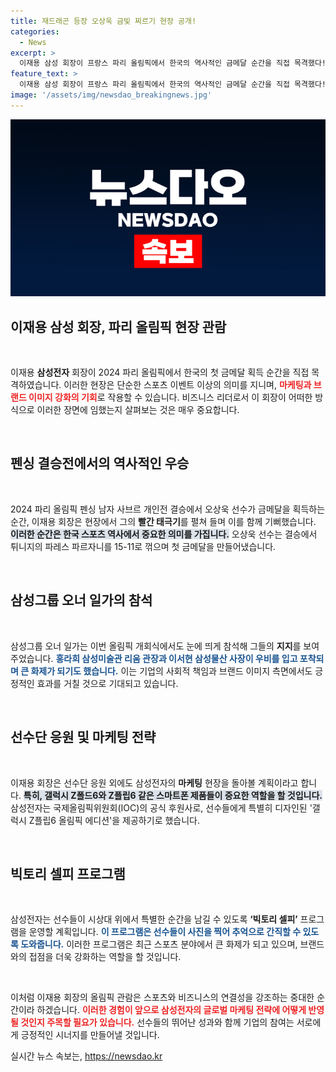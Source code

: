 ```yaml
---
title: 재드래곤 등장 오상욱 금빛 찌르기 현장 공개!
categories:
  - News
excerpt: >
  이재용 삼성 회장이 프랑스 파리 올림픽에서 한국의 역사적인 금메달 순간을 직접 목격했다! 오상욱의 감동적인 승리를 응원하며 삼성의 올림픽 마케팅 현장도 둘러본다. 지금 바로 그 감동의 순간을 확인하세요!
feature_text: >
  이재용 삼성 회장이 프랑스 파리 올림픽에서 한국의 역사적인 금메달 순간을 직접 목격했다! 오상욱의 감동적인 승리를 응원하며 삼성의 올림픽 마케팅 현장도 둘러본다. 지금 바로 그 감동의 순간을 확인하세요!
image: '/assets/img/newsdao_breakingnews.jpg'
---
```


<p><img src="/assets/img/newsdao_breakingnews.jpg" alt="pcversion 속보" /></p>

<h2 data-ke-size="size26">이재용 삼성 회장, 파리 올림픽 현장 관람</h2>

<p data-ke-size="size16">&nbsp;</p>

<p>이재용 <b>삼성전자</b> 회장이 2024 파리 올림픽에서 한국의 첫 금메달 획득 순간을 직접 목격하였습니다. 이러한 현장은 단순한 스포츠 이벤트 이상의 의미를 지니며, <b><span style="color: #ee2323;">마케팅과 브랜드 이미지 강화의 기회</span></b>로 작용할 수 있습니다. 비즈니스 리더로서 이 회장이 어떠한 방식으로 이러한 장면에 임했는지 살펴보는 것은 매우 중요합니다.</p>

<p data-ke-size="size16">&nbsp;</p>

<h2 data-ke-size="size26">펜싱 결승전에서의 역사적인 우승</h2>

<p data-ke-size="size16">&nbsp;</p>

<p>2024 파리 올림픽 펜싱 남자 사브르 개인전 결승에서 오상욱 선수가 금메달을 획득하는 순간, 이재용 회장은 현장에서 그의 <b>빨간 태극기</b>를 펼쳐 들며 이를 함께 기뻐했습니다. <b><span style="background-color: #21538527;">이러한 순간은 한국 스포츠 역사에서 중요한 의미를 가집니다.</span></b> 오상욱 선수는 결승에서 튀니지의 파레스 파르자니를 15-11로 꺾으며 첫 금메달을 만들어냈습니다. </p>

<p data-ke-size="size16">&nbsp;</p>

<h2 data-ke-size="size26">삼성그룹 오너 일가의 참석</h2>

<p data-ke-size="size16">&nbsp;</p>

<p>삼성그룹 오너 일가는 이번 올림픽 개회식에서도 눈에 띄게 참석해 그들의 <b>지지</b>를 보여주었습니다. <b><span style="color: #1a5490;">홍라희 삼성미술관 리움 관장과 이서현 삼성물산 사장이 우비를 입고 포착되며 큰 화제가 되기도 했습니다.</span></b> 이는 기업의 사회적 책임과 브랜드 이미지 측면에서도 긍정적인 효과를 거칠 것으로 기대되고 있습니다.</p>

<p data-ke-size="size16">&nbsp;</p>

<h2 data-ke-size="size26">선수단 응원 및 마케팅 전략</h2>

<p data-ke-size="size16">&nbsp;</p>

<p>이재용 회장은 선수단 응원 외에도 삼성전자의 <b>마케팅</b> 현장을 돌아볼 계획이라고 합니다. <b><span style="background-color: #21538527;">특히, 갤럭시 Z폴드6와 Z플립6 같은 스마트폰 제품들이 중요한 역할을 할 것입니다.</span></b> 삼성전자는 국제올림픽위원회(IOC)의 공식 후원사로, 선수들에게 특별히 디자인된 '갤럭시 Z플립6 올림픽 에디션'을 제공하기로 했습니다. </p>

<p data-ke-size="size16">&nbsp;</p>

<h2 data-ke-size="size26">빅토리 셀피 프로그램</h2>

<p data-ke-size="size16">&nbsp;</p>

<p>삼성전자는 선수들이 시상대 위에서 특별한 순간을 남길 수 있도록 <b>‘빅토리 셀피’</b> 프로그램을 운영할 계획입니다. <b><span style="color: #1a5490;">이 프로그램은 선수들이 사진을 찍어 추억으로 간직할 수 있도록 도와줍니다.</span></b> 이러한 프로그램은 최근 스포츠 분야에서 큰 화제가 되고 있으며, 브랜드와의 접점을 더욱 강화하는 역할을 할 것입니다. </p>

<p data-ke-size="size16">&nbsp;</p>

<p>이처럼 이재용 회장의 올림픽 관람은 스포츠와 비즈니스의 연결성을 강조하는 중대한 순간이라 하겠습니다. <b><span style="color: #ee2323;">이러한 경험이 앞으로 삼성전자의 글로벌 마케팅 전략에 어떻게 반영될 것인지 주목할 필요가 있습니다.</span></b> 선수들의 뛰어난 성과와 함께 기업의 참여는 서로에게 긍정적인 시너지를 만들어낼 것입니다.</p>
실시간 뉴스 속보는, <a href="https://newsdao.kr" rel="dofollow">https://newsdao.kr</a>


